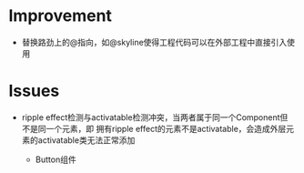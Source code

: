 # Improvement

- 替换路劲上的@指向，如@skyline使得工程代码可以在外部工程中直接引入使用

# Issues

- ripple effect检测与activatable检测冲突，当两者属于同一个Component但不是同一个元素，即 拥有ripple effect的元素不是activatable，会造成外层元素的activatable类无法正常添加

  - Button组件
